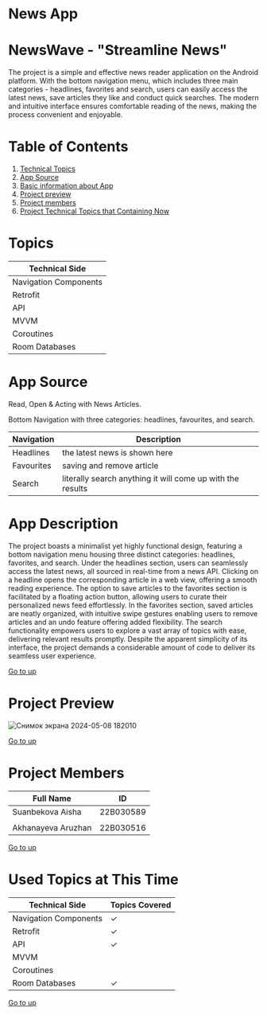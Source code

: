 # News App

# NewsWave - "Streamline News"

The project is a simple and effective news reader application on the Android platform. 
With the bottom navigation menu, which includes three main categories - headlines, favorites and search, users can easily access the latest news, save articles they like and conduct quick searches. 
The modern and intuitive interface ensures comfortable reading of the news, making the process convenient and enjoyable.

# Table of Contents
1. [Technical Topics](#topics)
2. [App Source](#app-source)
3. [Basic information about App](#app-description)
4. [Project preview](#project-preview)
5. [Project members](#project-members)
6. [Project Technical Topics that Containing Now](#used-topics-at-this-time)


# Topics
| Technical Side |
|------------|
| Navigation Components   | 
| Retrofit  | 
| API  | 
| MVVM  | 
| Coroutines  | 
| Room Databases  | 


# App Source
Read, Open & Acting with News Articles.

Bottom Navigation with three categories: headlines, favourites, and search.

| Navigation | Description |
|------------|-------------|
|  Headlines  | the latest news is shown here    |
|  Favourites |  saving and remove article  |
|  Search |  literally search anything it will come up with the results  |



# App Description

The project boasts a minimalist yet highly functional design, featuring a bottom navigation menu housing three distinct categories: headlines, favorites, and search. Under the headlines section, users can seamlessly access the latest news, all sourced in real-time from a news API. Clicking on a headline opens the corresponding article in a web view, offering a smooth reading experience. The option to save articles to the favorites section is facilitated by a floating action button, allowing users to curate their personalized news feed effortlessly. In the favorites section, saved articles are neatly organized, with intuitive swipe gestures enabling users to remove articles and an undo feature offering added flexibility. The search functionality empowers users to explore a vast array of topics with ease, delivering relevant results promptly. Despite the apparent simplicity of its interface, the project demands a considerable amount of code to deliver its seamless user experience.


[Go to up](#news-app)




# Project Preview

![Снимок экрана 2024-05-08 182010](https://github.com/Sunbekova/The_News_App/assets/123359531/e88b1ff1-96bb-41b7-82d8-b85b8a1d2fe2)

[Go to up](#news-app)


# Project Members
| Full Name | ID |
|------------|-------------|
|  Suanbekova Aisha  | 22B030589    |
|   |     |
|  Akhanayeva Aruzhan  | 22B030516   |

[Go to up](#news-app)



# Used Topics at This Time

| Technical Side |  Topics Covered |
|------------|-------------|
| Navigation Components   |   ✓  |
| Retrofit  |   ✓   |
| API  |   ✓   |
| MVVM  |      |
| Coroutines  |      |
| Room Databases  |  ✓   |

[Go to up](#news-app)


